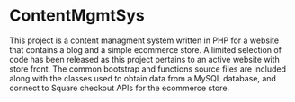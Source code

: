 # ContentMgmtSys
This project is a content managment system written in PHP for a website that contains a blog and a simple ecommerce store. A limited selection of code has been released as this project pertains to an active website with store front. The common bootstrap and functions source files are included along with the classes used to obtain data from a MySQL database, and connect to Square checkout APIs for the ecommerce store.
